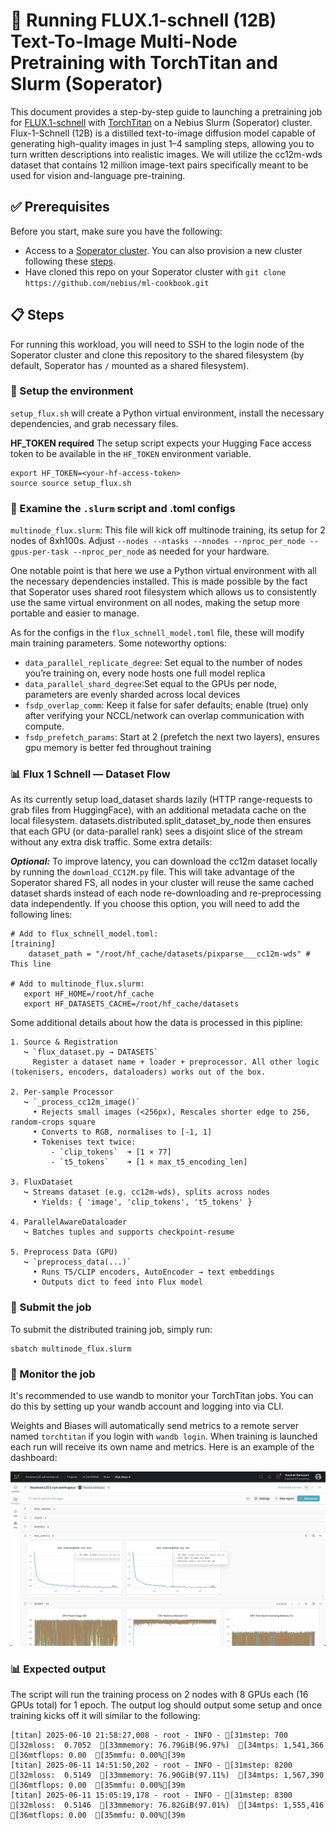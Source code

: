 # 🧬 Running FLUX.1-schnell (12B) Text-To-Image Multi-Node Pretraining with TorchTitan and Slurm (Soperator)
This document provides a step-by-step guide to launching a pretraining job for [FLUX.1-schnell](https://github.com/black-forest-labs/flux/tree/main) with [TorchTitan](https://github.com/pytorch/torchtitan) on a Nebius Slurm (Soperator) cluster. Flux-1-Schnell (12B) is a distilled text-to-image diffusion model capable of generating high-quality images in just 1–4 sampling steps, allowing you to turn written descriptions into realistic images. We will utilize the cc12m-wds dataset that contains 12 million image-text pairs specifically meant to be used for vision and-language pre-training.

## ✅ Prerequisites
Before you start, make sure you have the following:
- Access to a [Soperator cluster](https://nebius.com/services/soperator). You can also provision a new cluster following these [steps](https://github.com/nebius/nebius-solution-library/tree/main/soperator).
- Have cloned this repo on your Soperator cluster with `git clone https://github.com/nebius/ml-cookbook.git`

## 📋 Steps

For running this workload, you will need to SSH to the login node of the Soperator cluster and clone this repository to the shared filesystem (by default, Soperator has `/` mounted as a shared filesystem).

### 🔧 Setup the environment

`setup_flux.sh` will create a Python virtual environment, install the necessary dependencies, and grab necessary files.

**HF_TOKEN required** The setup script expects your Hugging Face access token to be available in the `HF_TOKEN` environment variable. 
```
export HF_TOKEN=<your-hf-access-token>
source source setup_flux.sh
```

### 📄 Examine the `.slurm` script and .toml configs

`multinode_flux.slurm`: This file will kick off multinode training, its setup for 2 nodes of 8xh100s. Adjust `--nodes --ntasks --nnodes --nproc_per_node --gpus-per-task --nproc_per_node` as needed for your hardware.

One notable point is that here we use a Python virtual environment with all the necessary dependencies installed. This is made possible by the fact that Soperator uses shared root filesystem which allows us to consistently use the same virtual environment on all nodes, making the setup more portable and easier to manage.

As for the configs in the `flux_schnell_model.toml` file, these will modify main training parameters. Some noteworthy options:
- `data_parallel_replicate_degree`: Set equal to the number of nodes you’re training on, every node hosts one full model replica
- `data_parallel_shard_degree`:Set equal to the GPUs per node, parameters are evenly sharded across local devices
- `fsdp_overlap_comm`: Keep it false for safer defaults; enable (true) only after verifying your NCCL/network can overlap communication with compute.
- `fsdp_prefetch_params`: Start at 2 (prefetch the next two layers), ensures gpu memory is better fed throughout training

### 📊 Flux 1 Schnell — Dataset Flow
As its currently setup load_dataset shards lazily (HTTP range-requests to grab files from HuggingFace), with an additional metadata cache on the local filesystem. datasets.distributed.split_dataset_by_node then ensures that each GPU (or data-parallel rank) sees a disjoint slice of the stream without any extra disk traffic. Some extra details:

**_Optional:_** To improve latency, you can download the cc12m dataset locally by running the `download_CC12M.py` file. This will take advantage of the Soperator shared FS, all nodes in your cluster will reuse the same cached dataset shards instead of each node re-downloading and re-preprocessing data independently. If you choose this option, you will need to add the following lines:
```
# Add to flux_schnell_model.toml: 
[training]
    dataset_path = "/root/hf_cache/datasets/pixparse___cc12m-wds" # This line

# Add to multinode_flux.slurm:
   export HF_HOME=/root/hf_cache
   export HF_DATASETS_CACHE=/root/hf_cache/datasets
```

Some additional details about how the data is processed in this pipline:
```
1. Source & Registration
   ↪ `flux_dataset.py → DATASETS`
     Register a dataset name + loader + preprocessor. All other logic (tokenisers, encoders, dataloaders) works out of the box.

2. Per-sample Processor
   ↪ `_process_cc12m_image()`
     • Rejects small images (<256px), Rescales shorter edge to 256, random-crops square
     • Converts to RGB, normalises to [-1, 1]
     • Tokenises text twice:
         - `clip_tokens`  ➜ [1 × 77]
         - `t5_tokens`    ➜ [1 × max_t5_encoding_len]

3. FluxDataset
   ↪ Streams dataset (e.g. cc12m-wds), splits across nodes
     • Yields: { 'image', 'clip_tokens', 't5_tokens' }

4. ParallelAwareDataloader
   ↪ Batches tuples and supports checkpoint-resume

5. Preprocess Data (GPU)
   ↪ `preprocess_data(...)`
     • Runs T5/CLIP encoders, AutoEncoder → text embeddings
     • Outputs dict to feed into Flux model
```

### 🚀 Submit the job

To submit the distributed training job, simply run:
```
sbatch multinode_flux.slurm
```

### 👀 Monitor the job

It's recommended to use wandb to monitor your TorchTitan jobs. You can do this by setting up your wandb account and logging into via CLI.

Weights and Biases will automatically send metrics to a remote server named `torchtitan` if you login with `wandb login`. When training is launched each run will receive its own name and metrics. Here is an example of the dashboard:

![WandB Example Dashboard](wandb_example.png)


### 📊 Expected output

The script will run the training process on 2 nodes with 8 GPUs each (16 GPUs total) for 1 epoch. The output log  should output some setup and once training kicks off it will similar to the following:
```
[titan] 2025-06-10 21:58:27,008 - root - INFO - [31mstep: 700  [32mloss:  0.7052  [33mmemory: 76.79GiB(96.97%)  [34mtps: 1,541,366  [36mtflops: 0.00  [35mmfu: 0.00%[39m
[titan] 2025-06-11 14:51:50,202 - root - INFO - [31mstep: 8200  [32mloss:  0.5149  [33mmemory: 76.90GiB(97.11%)  [34mtps: 1,567,390  [36mtflops: 0.00  [35mmfu: 0.00%[39m
[titan] 2025-06-11 15:05:19,178 - root - INFO - [31mstep: 8300  [32mloss:  0.5146  [33mmemory: 76.82GiB(97.01%)  [34mtps: 1,555,416  [36mtflops: 0.00  [35mmfu: 0.00%[39m
```